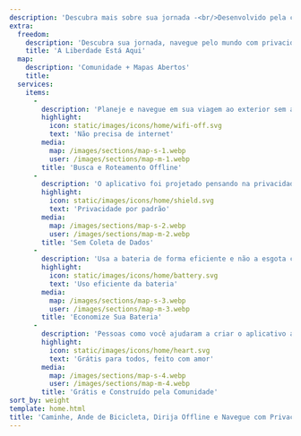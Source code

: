 ```yaml
---
description: 'Descubra mais sobre sua jornada -<br/>Desenvolvido pela comunidade'
extra:
  freedom:
    description: 'Descubra sua jornada, navegue pelo mundo com privacidade e comunidade em primeiro lugar.'
    title: 'A Liberdade Está Aqui'
  map:
    description: 'Comunidade + Mapas Abertos'
    title:
  services:
    items:
      - 
        description: 'Planeje e navegue em sua viagem ao exterior sem a necessidade de dados móveis e pesquise pontos de referência durante uma longa trilha.'
        highlight:
          icon: static/images/icons/home/wifi-off.svg
          text: 'Não precisa de internet'
        media:
          map: /images/sections/map-s-1.webp
          user: /images/sections/map-m-1.webp
        title: 'Busca e Roteamento Offline'
      - 
        description: 'O aplicativo foi projetado pensando na privacidade: não identifica pessoas, não rastreia você e não coleta nenhuma informação.'
        highlight:
          icon: static/images/icons/home/shield.svg
          text: 'Privacidade por padrão'
        media:
          map: /images/sections/map-s-2.webp
          user: /images/sections/map-m-2.webp
        title: 'Sem Coleta de Dados'
      - 
        description: 'Usa a bateria de forma eficiente e não a esgota como outros aplicativos de navegação.'
        highlight:
          icon: static/images/icons/home/battery.svg
          text: 'Uso eficiente da bateria'
        media:
          map: /images/sections/map-s-3.webp
          user: /images/sections/map-m-3.webp
        title: 'Economize Sua Bateria'
      - 
        description: 'Pessoas como você ajudaram a criar o aplicativo adicionando locais ao <span class="text-icon"><svg viewBox="0 0 19 19"><use href="#icon-open-street-map"></use></svg> [OpenStreetMap](https://openstreetmap.org)</span>, dando feedback sobre os recursos e contribuindo com código no Codeberg na comunidade de código aberto.'
        highlight:
          icon: static/images/icons/home/heart.svg
          text: 'Grátis para todos, feito com amor'
        media:
          map: /images/sections/map-s-4.webp
          user: /images/sections/map-m-4.webp
        title: 'Grátis e Construído pela Comunidade'
sort_by: weight
template: home.html
title: 'Caminhe, Ande de Bicicleta, Dirija Offline e Navegue com Privacidade'
---
```

